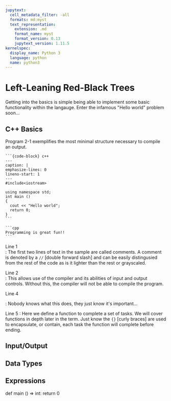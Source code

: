 ```yaml
---
jupytext:
  cell_metadata_filter: -all
  formats: md:myst
  text_representation:
    extension: .md
    format_name: myst
    format_version: 0.13
    jupytext_version: 1.11.5
kernelspec:
  display_name: Python 3
  language: python
  name: python3
---
```


# Left-Leaning Red-Black Trees

Getting into the basics is simple being able to implement some basic functionality within the langauge. Enter the infamous "Hello world" problem soon...

## C++ Basics

Program 2-1 exemplifies the most minimal structure necessary to compile an output.

````{admonition} A simple C++ program
```{code-block} c++
---
caption: | 
emphasize-lines: 0
lineno-start: 1
---
#include<iostream>

using namespace std;
int main ()
{
  cout << "Hello world";
  return 0;
}
```  

```cpp
Programming is great fun!!
```
````  

Line 1  
: The first two lines of text in the sample are called comments. A comment is denoted by a `//` [double forward slash] and can be easily distingusied from the rest of the code as is it lighter than the rest or grayscaled.

Line 2  
: This allows use of the compiler and its abilities of input and output controls. Without this, the compiler will not be able to compile the program.

Line 4  
<!-- TODO: CHANGE THIS TO A NON-BULLSHIT DESCRIPTION -->
: Nobody knows what this does, they just know it's important...

Line 5
: Here we define a function to complete a set of tasks. We will cover functions in depth later in the term. Just know the `{}` [curly braces] are used to encapsulate, or contain, each task the function will complete before ending.

## Input/Output



## Data Types



## Expressions

<!-- 
With MyST Markdown, you can define code cells with a directive like so:

```{code-cell}
print(2 + 2)
```

When your book is built, the contents of any `{code-cell}` blocks will be
executed with your default Jupyter kernel, and their outputs will be displayed
in-line with the rest of your content.

```{seealso}
Jupyter Book uses [Jupytext](https://jupytext.readthedocs.io/en/latest/) to convert text-based files to notebooks, and can support [many other text-based notebook files](https://jupyterbook.org/file-types/jupytext.html).
```

## Create a notebook with MyST Markdown

MyST Markdown notebooks are defined by two things:

1. YAML metadata that is needed to understand if / how it should convert text files to notebooks (including information about the kernel needed).
   See the YAML at the top of this page for example.
2. The presence of `{code-cell}` directives, which will be executed with your book.

That's all that is needed to get started!

## Quickly add YAML metadata for MyST Notebooks

If you have a markdown file and you'd like to quickly add YAML metadata to it, so that Jupyter Book will treat it as a MyST Markdown Notebook, run the following command:

```
jupyter-book myst init path/to/markdownfile.md
``` -->


def main () => int:
  return 0